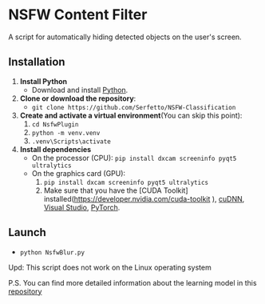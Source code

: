 # NSFW Content Filter

A script for automatically hiding detected objects on the user's screen.

## Installation

1. **Install Python**
    - Download and install [Python](https://www.python.org/downloads/).
2. **Clone or download the repository**:
    - ``git clone https://github.com/Serfetto/NSFW-Classification ``
3. **Create and activate a virtual environment**(You can skip this point):
    1. ```cd NsfwPlugin```
    2. ```python -m venv.venv```
    3. ```.venv\Scripts\activate```
4. **Install dependencies**
    - On the processor (CPU): ```pip install dxcam screeninfo pyqt5 ultralytics```
    - On the graphics card (GPU):
      1. ```pip install dxcam screeninfo pyqt5 ultralytics```
      2. Make sure that you have the [CUDA Toolkit] installed(https://developer.nvidia.com/cuda-toolkit ), [cuDNN](https://developer.nvidia.com/cudnn), [Visual Studio](https://visualstudio.microsoft.com), [PyTorch](https://pytorch.org/get-started/locally/).
## Launch
- ```python NsfwBlur.py```

Upd: This script does not work on the Linux operating system

P.S. You can find more detailed information about the learning model in this [repository](https://github.com/Serfetto/NSFW-Model)
